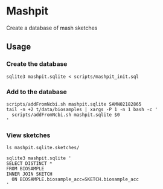 # Mashpit

Create a database of mash sketches

## Usage

### Create the database

    sqlite3 mashpit.sqlite < scripts/mashpit_init.sql

### Add to the database

    scripts/addFromNcbi.sh mashpit.sqlite SAMN02182865
    tail -n +2 t/data/biosamples | xargs -P 1 -n 1 bash -c '
      scripts/addFromNcbi.sh mashpit.sqlite $0
    '

### View sketches

    ls mashpit.sqlite.sketches/

    sqlite3 mashpit.sqlite '
    SELECT DISTINCT * 
    FROM BIOSAMPLE 
    INNER JOIN SKETCH 
      ON BIOSAMPLE.biosample_acc=SKETCH.biosample_acc
    '

